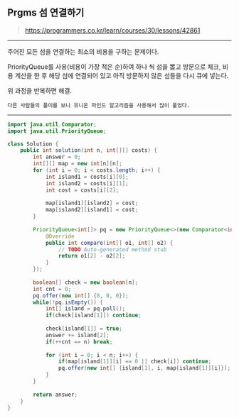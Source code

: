 ## Prgms 섬 연결하기
>https://programmers.co.kr/learn/courses/30/lessons/42861

************
주어진 모든 섬을 연결하는 최소의 비용을 구하는 문제이다.


PriorityQueue를 사용(비용이 가장 적은 순)하여 하나 씩 섬을 뽑고 방문으로 체크, 비용 계산을 한 후 해당 섬에 연결되어 있고 아직 방문하지 않은 섬들을 다시 큐에 넣는다.


위 과정을 반복하면 해결.



```다른 사람들의 풀이를 보니 유니온 파인드 알고리즘을 사용해서 많이 풀었다. ```
************

```java
import java.util.Comparator;
import java.util.PriorityQueue;

class Solution {
    public int solution(int n, int[][] costs) {
        int answer = 0;
        int[][] map = new int[n][n];
        for (int i = 0; i < costs.length; i++) {
			int island1 = costs[i][0];
			int island2 = costs[i][1];
			int cost = costs[i][2];
			
			map[island1][island2] = cost;
			map[island2][island1] = cost;
		}
        
        PriorityQueue<int[]> pq = new PriorityQueue<>(new Comparator<int[]>() {
			@Override
			public int compare(int[] o1, int[] o2) {
				// TODO Auto-generated method stub
				return o1[2] - o2[2];
			}
		});
        
        boolean[] check = new boolean[n];
        int cnt = 0;
        pq.offer(new int[] {0, 0, 0});
        while(!pq.isEmpty()) {
        	int[] island = pq.poll();
        	if(check[island[1]]) continue;
        	
        	check[island[1]] = true;
        	answer += island[2];
        	if(++cnt == n) break;
        	
        	for (int i = 0; i < n; i++) {
				if(map[island[1]][i] == 0 || check[i]) continue;
				pq.offer(new int[] {island[1], i, map[island[1]][i]});
			}
        }
        
        return answer;
    }
}
```
